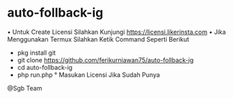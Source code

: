 # auto-follback-ig
• Untuk Create Licensi Silahkan Kunjungi https://licensi.likerinsta.com
• Jika Menggunakan Termux Silahkan Ketik Command Seperti Berikut
- pkg install git
- git clone https://github.com/ferikurniawan75/auto-follback-ig
- cd auto-follback-ig
- php run.php
° Masukan Licensi Jika Sudah Punya

@Sgb Team 
